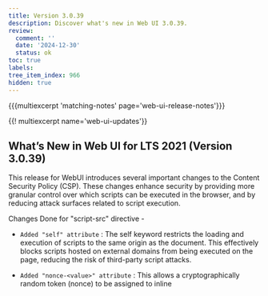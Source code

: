 ```yaml
---
title: Version 3.0.39
description: Discover what's new in Web UI 3.0.39.
review:
  comment: ''
  date: '2024-12-30'
  status: ok
toc: true
labels:
tree_item_index: 966
hidden: true
---
```


{{{multiexcerpt 'matching-notes' page='web-ui-release-notes'}}}

{{! multiexcerpt name='web-ui-updates'}}

## What’s New in Web UI for LTS 2021 (Version 3.0.39)

This release for WebUI introduces several important changes to the Content Security Policy (CSP). These changes enhance security by providing more granular control over which scripts can be executed in the browser, and by reducing attack surfaces related to script execution.<br/>

Changes Done for "script-src" directive -
- `Added "self" attribute` : The self keyword restricts the loading and execution of scripts to the same origin as the document. This effectively blocks scripts hosted on external domains from being executed on the page, reducing the risk of third-party script attacks.

- `Added "nonce-<value>" attribute` : This allows a cryptographically random token (nonce) to be assigned to inline <script> elements. Only scripts with a matching nonce value will be executed, ensuring that only trusted scripts can run inline, and unauthorized inline scripts are blocked.

- `Added "strict-dynamic" attribute` : When combined with a nonce (nonce-<value>) for inline scripts, strict-dynamic allows dynamically added scripts to be executed only if they are loaded from trusted sources. This prevents third-party scripts from adding untrusted scripts dynamically, enhancing security by relying on trusted sources.

- `Removed dependency on "data: *" attribute` : The data: scheme allows scripts to be loaded directly from data URIs, which can be a security risk as they are often used in XSS attacks. It can be removed to prevent scripts from being loaded from data URIs.

- `Removed dependency on "unsafe-inline" attribute` : This keyword previously allowed inline JavaScript to be executed, which poses a significant security risk as it can be exploited in XSS attacks. Removing this attribute forces websites to avoid using inline scripts or rely on safer alternatives, such as nonces.

- `Removed dependency on "unsafe-eval" attribute` : The unsafe-eval keyword allows the use of JavaScript's eval() function and other methods like setTimeout() and setInterval() with string arguments. These methods are commonly used in XSS attacks and can be exploited by attackers to execute arbitrary code. This change removes support for unsafe-eval and prevents the use of these unsafe JavaScript functions.

`Deleted the default-src or added "self" to make it more restrictive` : By adding the self attribute, we may make the default-src directive more limited; alternatively, we can eliminate it entirely.

Customers can override the default CSP of Nuxeo platform, and remove attributes like "unsafe-inline", "unsafe-eval" and "data: *" from "script-src" directive to have a stricter CSP. Note that in order to work with PDFs that have embedded WebAssembly code, it is required to either have "wasm-unsafe-eval" (Recommended) or "unsafe-eval" (Less secure) to be added in the "script-src" directive.
<br/>[[WEBUI-1282](https://hyland.atlassian.net/browse/WEBUI-1282)]
<br/>[[WEBUI-1446](https://hyland.atlassian.net/browse/WEBUI-1446)]
<br/>[[WEBUI-1496](https://hyland.atlassian.net/browse/WEBUI-1496)]
<br/>[[WEBUI-1497](https://hyland.atlassian.net/browse/WEBUI-1497)]
<br/>[[WEBUI-1498](https://hyland.atlassian.net/browse/WEBUI-1498)]
<br/>[[WEBUI-1580](https://hyland.atlassian.net/browse/WEBUI-1580)]
<br/>[[ELEMENTS-1759](https://hyland.atlassian.net/browse/ELEMENTS-1759)]

### Other Noteworthy Changes

- Offering the option to enable comma formatting this way can improve readability when dealing with very large numbers.
<br/>[[WEBUI-1590](https://hyland.atlassian.net/browse/WEBUI-1590)]
<br/>[[ELEMENTS-1771](https://hyland.atlassian.net/browse/ELEMENTS-1771)]

{{! /multiexcerpt}}